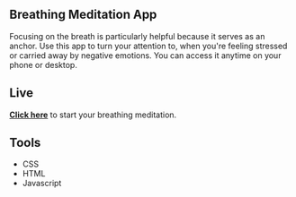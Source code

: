 ## Breathing Meditation App
Focusing on the breath is particularly helpful because it serves as an anchor. Use this app to turn your attention to, when you're feeling stressed or carried away by negative emotions. You can access it anytime on your phone or desktop.

## Live
[**Click here**](https://mel0013.github.io/Cat-Dog-Image-Generator/) to start your breathing meditation.

## Tools
* CSS
* HTML
* Javascript
